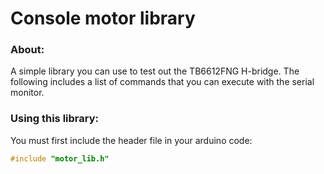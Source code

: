 # Console motor library

### About:

A simple library you can use to test out the TB6612FNG H-bridge. The following includes a list of commands that you can execute with the serial monitor. 

### Using this library: 

You must first include the header file in your arduino code: 

```c++
#include "motor_lib.h"

```

